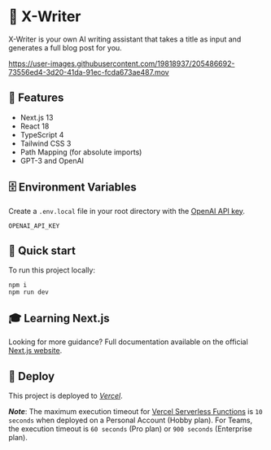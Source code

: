 # 📝 X-Writer

X-Writer is your own AI writing assistant that takes a title as input and generates a full blog post for you.

https://user-images.githubusercontent.com/19818937/205486692-73556ed4-3d20-41da-91ec-fcda673ae487.mov

## 🦄 Features

- Next.js 13
- React 18
- TypeScript 4
- Tailwind CSS 3
- Path Mapping (for absolute imports)
- GPT-3 and OpenAI

## 🗄️ Environment Variables

Create a `.env.local` file in your root directory with the [OpenAI API key](https://beta.openai.com/account/api-keys).

```
OPENAI_API_KEY
```

## 🚀 Quick start

To run this project locally:

```shell
npm i
npm run dev
```

## 🎓 Learning Next.js

Looking for more guidance? Full documentation available on the official [Next.js website](https://nextjs.org).

## 💫 Deploy

This project is deployed to _[Vercel](https://vercel.com)_.

**_Note_**: The maximum execution timeout for [Vercel Serverless Functions](https://vercel.com/docs/concepts/functions/serverless-functions) is `10 seconds` when deployed on a Personal Account (Hobby plan). For Teams, the execution timeout is `60 seconds` (Pro plan) or `900 seconds` (Enterprise plan).

